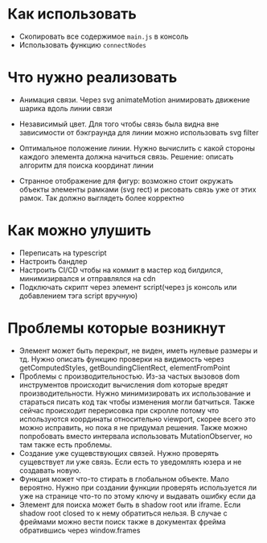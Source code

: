 # Как использовать

- Скопировать все содержимое `main.js` в консоль
- Использовать функцию `connectNodes`

# Что нужно реализовать

- Анимация связи. Через svg animateMotion анимировать движение шарика вдоль линии связи

- Независимый цвет. Для того чтобы связь была видна вне зависимости от бэкграунда для линии можно использовать svg filter

- Оптимальное положение линии. Нужно вычислить с какой стороны каждого элемента должна начиться связь. Решение: описать алгоритм для поиска координат линии

- Странное отображение для фигур: возможно стоит окружать объекты элементы рамками (svg rect) и рисовать связь уже от этих рамок. Так должно выглядеть более корректно

# Как можно улушить

- Переписать на typescript
- Настроить бандлер
- Настроить CI/СD чтобы на коммит в мастер код билдился, минимизирвался и отправлялся на cdn
- Подключать скрипт через элемент script(через js консоль или добавлением тэга script вручную)

# Проблемы которые возникнут

- Элемент может быть перекрыт, не виден, иметь нулевые размеры и тд. Нужно описать функцию проверки на видимость через getComputedStyles, getBoundingClientRect, elementFromPoint
- Проблемы с производительностью. Из-за частых вызовов dom инструментов происходит вычисления dom которые вредят производительности.
  Нужно минимизировать их использование и стараться писать код так чтобы изменения могли батчиться.
  Также сейчас происходит перерисовка при скролле потому что используются координаты относительно viewport, скорее всего это можно исправить, но пока я не придумал решения.
  Также можно попробовать вместо интервала использовать MutationObserver, но там также есть проблемы.
- Создание уже сущевствующих связей.
  Нужно проверять сущевствует ли уже связь. Если есть то уведомлять юзера и не создавать новую.
- Функция может что-то стирать в глобальном объекте.
  Мало вероятно. Нужно при создании функции проверять используется ли уже на странице что-то по этому ключу и выдавать ошибку если да
- Элемент для поиска может быть в shadow root или iframe. Если shadow root closed то к нему обратиться нельзя. В случае с фреймами можно вести поиск также в документах фрейма обратившись через window.frames
